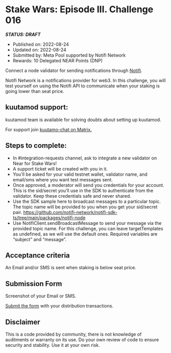 
# Stake Wars: Episode III. Challenge 016
***STATUS: DRAFT***

* Published on: 2022-08-24
* Updated on: 2022-08-24
* Submitted by: Meta Pool supported by Notifi Network
* Rewards: 10 Delegated NEAR Points (DNP)
  
Connect a node validator for sending notifications through [Notifi](https://notifi.network/).

Notifi Network is a notifications provider for web3. In this challenge, you will test yourself on using the Notifi API to communicate when your staking is going lower than seat price.


## kuutamod support:

kuutamod team is available for solving doubts about setting up kuutamod.

For support join [kuutamo-chat on Matrix.](https://matrix.to/#/#kuutamo-chat:kuutamo.chat) 

## Steps to complete:
* In #integration-requests channel, ask to integrate a new validator on Near for Stake Wars! 
* A support ticket will be created with you in it.
* You'll be asked for your valid testnet wallet, validator name, and email/sms where you want test messages sent.
* Once approved, a moderator will send you credentials for your account. This is the sid/secret you’ll use in the SDK to authenticate from the validator. Keep these credentials safe and never shared.
* Use the SDK sample here to broadcast messages to a particular topic. The topic name will be provided to you when you get your sid/secret pair.
https://github.com/notifi-network/notifi-sdk-ts/tree/main/packages/notifi-node
* Use NotifiClient.sendBroadcastMessage to send your message via the provided topic name. For this challenge, you can leave targetTemplates as undefined, as we will use the default ones. Required variables are “subject” and “message”.


## Acceptance criteria

An Email and/or SMS is sent when staking is below seat price.

## Submission Form

Screenshot of your Email or SMS.

[Submit the form](https://docs.google.com/forms/d/e/1FAIpQLScp9JEtpk1Fe2P9XMaS9Gl6kl9gcGVEp3A5vPdEgxkHx3ABjg/viewform) with your distribution transactions.

## Disclaimer

This is a code provided by community, there is not knowledge of auditments or warranty on its use. Do your own review of code to ensure security and stability. Use it at your own risk.
